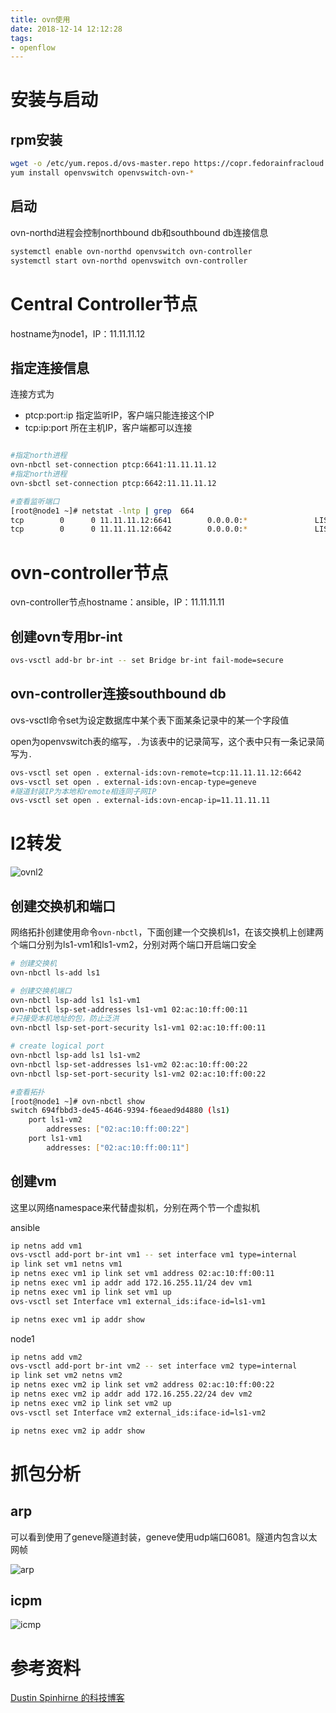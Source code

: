 ```yaml
---
title: ovn使用
date: 2018-12-14 12:12:28
tags:
- openflow
---
```


# 安装与启动

## rpm安装

```bash
wget -o /etc/yum.repos.d/ovs-master.repo https://copr.fedorainfracloud.org/coprs/leifmadsen/ovs-master/repo/epel-7/leifmadsen-ovs-master-epel-7.repo
yum install openvswitch openvswitch-ovn-*
```

<!--more-->

## 启动

ovn-northd进程会控制northbound db和southbound db连接信息

```bash
systemctl enable ovn-northd openvswitch ovn-controller
systemctl start ovn-northd openvswitch ovn-controller
```

# Central Controller节点

hostname为node1，IP：11.11.11.12

## 指定连接信息

连接方式为

- ptcp:port:ip 指定监听IP，客户端只能连接这个IP
- tcp:ip:port 所在主机IP，客户端都可以连接

```bash

#指定north进程
ovn-nbctl set-connection ptcp:6641:11.11.11.12
#指定north进程
ovn-sbctl set-connection ptcp:6642:11.11.11.12

#查看监听端口
[root@node1 ~]# netstat -lntp | grep  664
tcp        0      0 11.11.11.12:6641        0.0.0.0:*               LISTEN      9007/ovsdb-server
tcp        0      0 11.11.11.12:6642        0.0.0.0:*               LISTEN      9015/ovsdb-server

```
# ovn-controller节点

ovn-controller节点hostname：ansible，IP：11.11.11.11

## 创建ovn专用br-int

```bash
ovs-vsctl add-br br-int -- set Bridge br-int fail-mode=secure
```

## ovn-controller连接southbound db

ovs-vsctl命令set为设定数据库中某个表下面某条记录中的某一个字段值

open为openvswitch表的缩写，`.`为该表中的记录简写，这个表中只有一条记录简写为`.`

```bash
ovs-vsctl set open . external-ids:ovn-remote=tcp:11.11.11.12:6642
ovs-vsctl set open . external-ids:ovn-encap-type=geneve
#隧道封装IP为本地和remote相连同子网IP
ovs-vsctl set open . external-ids:ovn-encap-ip=11.11.11.11
```
# l2转发

![ovnl2](https://qiniu.li-rui.top/ovnl2.png)

## 创建交换机和端口

网络拓扑创建使用命令`ovn-nbctl`，下面创建一个交换机ls1，在该交换机上创建两个端口分别为ls1-vm1和ls1-vm2，分别对两个端口开启端口安全


```bash
# 创建交换机
ovn-nbctl ls-add ls1

# 创建交换机端口
ovn-nbctl lsp-add ls1 ls1-vm1
ovn-nbctl lsp-set-addresses ls1-vm1 02:ac:10:ff:00:11
#只接受本机地址的包，防止泛洪
ovn-nbctl lsp-set-port-security ls1-vm1 02:ac:10:ff:00:11

# create logical port
ovn-nbctl lsp-add ls1 ls1-vm2
ovn-nbctl lsp-set-addresses ls1-vm2 02:ac:10:ff:00:22
ovn-nbctl lsp-set-port-security ls1-vm2 02:ac:10:ff:00:22

#查看拓扑
[root@node1 ~]# ovn-nbctl show
switch 694fbbd3-de45-4646-9394-f6eaed9d4880 (ls1)
    port ls1-vm2
        addresses: ["02:ac:10:ff:00:22"]
    port ls1-vm1
        addresses: ["02:ac:10:ff:00:11"]

```

## 创建vm

这里以网络namespace来代替虚拟机，分别在两个节一个虚拟机

ansible

```bash
ip netns add vm1
ovs-vsctl add-port br-int vm1 -- set interface vm1 type=internal
ip link set vm1 netns vm1
ip netns exec vm1 ip link set vm1 address 02:ac:10:ff:00:11
ip netns exec vm1 ip addr add 172.16.255.11/24 dev vm1
ip netns exec vm1 ip link set vm1 up
ovs-vsctl set Interface vm1 external_ids:iface-id=ls1-vm1

ip netns exec vm1 ip addr show
```

node1

```bash
ip netns add vm2
ovs-vsctl add-port br-int vm2 -- set interface vm2 type=internal
ip link set vm2 netns vm2
ip netns exec vm2 ip link set vm2 address 02:ac:10:ff:00:22
ip netns exec vm2 ip addr add 172.16.255.22/24 dev vm2
ip netns exec vm2 ip link set vm2 up
ovs-vsctl set Interface vm2 external_ids:iface-id=ls1-vm2

ip netns exec vm2 ip addr show
```

# 抓包分析

## arp

可以看到使用了geneve隧道封装，geneve使用udp端口6081。隧道内包含以太网帧

![arp](https://qiniu.li-rui.top/arp.png)

## icpm

![icmp](https://qiniu.li-rui.top/icmp.png)

# 参考资料

[Dustin Spinhirne 的科技博客](http://blog.spinhirne.com/2016/09/a-primer-on-ovn.html)